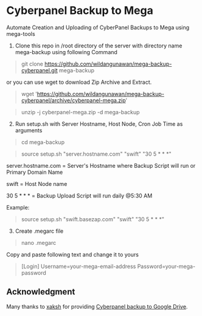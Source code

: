 # Cyberpanel Backup to Mega
Automate Creation and Uploading of CyberPanel Backups to Mega using mega-tools

1) Clone this repo in /root directory of the server with directory name mega-backup using following Command
 
 > git clone https://github.com/wildangunawan/mega-backup-cyberpanel.git mega-backup
 
 or you can use wget to download Zip Archive and Extract.
 
 > wget 'https://github.com/wildangunawan/mega-backup-cyberpanel/archive/cyberpanel-mega.zip'

 > unzip -j cyberpanel-mega.zip -d mega-backup

2) Run setup.sh with Server Hostname, Host Node, Cron Job Time as arguments

 > cd mega-backup

 > source setup.sh "server.hostname.com" "swift" "30 5 * * *"

   server.hostname.com = Server's Hostname where Backup Script will run or Primary Domain Name
   
   swift = Host Node name
   
   30 5 * * * = Backup Upload Script will run daily @5:30 AM

   Example: 
 > source setup.sh "swift.basezap.com" "swift" "30 5 * * *"

3) Create .megarc file
 
 > nano .megarc

Copy and paste following text and change it to yours

> [Login]
> Username=your-mega-email-address
> Password=your-mega-password

## Acknowledgment
Many thanks to [xaksh][xaksh] for providing [Cyberpanel backup to Google Drive][xaksh-gdrive-backup].

[xaksh]: https://github.com/xaksh
[xaksh-gdrive-backup]: https://github.com/xaksh/gdrive-backup-cyberpanel